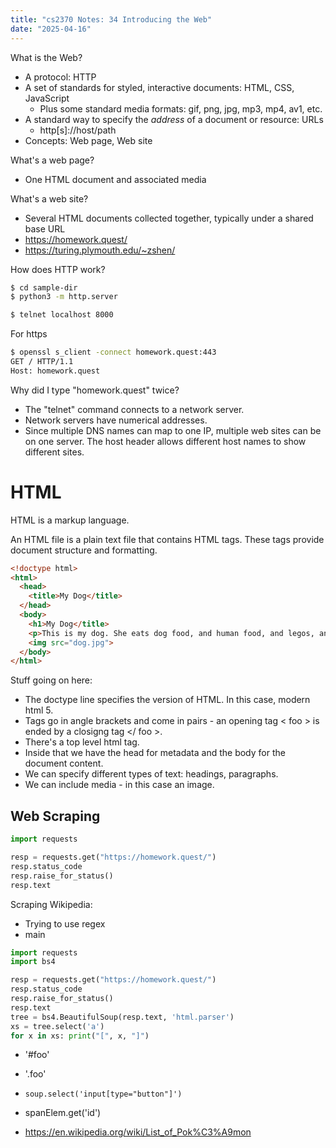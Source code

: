 ```yaml
---
title: "cs2370 Notes: 34 Introducing the Web"
date: "2025-04-16"
---
```


What is the Web?

 - A protocol: HTTP
 - A set of standards for styled, interactive documents: HTML, CSS, JavaScript
   - Plus some standard media formats: gif, png, jpg, mp3, mp4, av1, etc.
 - A standard way to specify the *address* of a document or resource: URLs
   - http[s]://host/path
 - Concepts: Web page, Web site

What's a web page?

 - One HTML document and associated media

What's a web site?

 - Several HTML documents collected together, typically under a shared base URL
 - https://homework.quest/
 - https://turing.plymouth.edu/~zshen/

How does HTTP work?

```bash
$ cd sample-dir
$ python3 -m http.server
```

```bash
$ telnet localhost 8000
```


For https

```bash
$ openssl s_client -connect homework.quest:443
GET / HTTP/1.1
Host: homework.quest
```


Why did I type "homework.quest" twice?

 - The "telnet" command connects to a network server.
 - Network servers have numerical addresses.
 - Since multiple DNS names can map to one IP, multiple web sites
   can be on one server. The host header allows different host names
   to show different sites.

# HTML

HTML is a markup language.

An HTML file is a plain text file that contains HTML tags. These tags
provide document structure and formatting.

```html
<!doctype html>
<html>
  <head>
    <title>My Dog</title>
  </head>
  <body>
    <h1>My Dog</title>
    <p>This is my dog. She eats dog food, and human food, and legos, and bees.</p>
    <img src="dog.jpg">
  </body>
</html>
```

Stuff going on here:

 - The doctype line specifies the version of HTML. In this case, modern html 5.
 - Tags go in angle brackets and come in pairs - an opening tag < foo > is ended by
   a closigng tag </ foo >.
 - There's a top level html tag.
 - Inside that we have the head for metadata and the body for the
   document content.
 - We can specify different types of text: headings, paragraphs.
 - We can include media - in this case an image.


## Web Scraping

 

```python
import requests

resp = requests.get("https://homework.quest/")
resp.status_code
resp.raise_for_status()
resp.text
```


Scraping Wikipedia:

 - Trying to use regex
 - main




```python
import requests
import bs4

resp = requests.get("https://homework.quest/")
resp.status_code
resp.raise_for_status()
resp.text
tree = bs4.BeautifulSoup(resp.text, 'html.parser')
xs = tree.select('a')
for x in xs: print("[", x, "]")
```

 - '#foo'
 - '.foo'
 - ```soup.select('input[type="button"]')```
 - spanElem.get('id')


 - https://en.wikipedia.org/wiki/List_of_Pok%C3%A9mon
